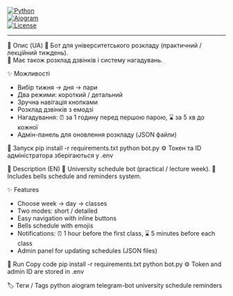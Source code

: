 [![Python](https://img.shields.io/badge/python-3.10%2B-blue.svg)](https://www.python.org/)  
[![Aiogram](https://img.shields.io/badge/aiogram-2.x-lightblue.svg)](https://docs.aiogram.dev/)  
[![License](https://img.shields.io/badge/license-MIT-green.svg)](LICENSE)

---

📌 Опис (UA)
📅 Бот для університетського розкладу (практичний / лекційний тиждень).  
🔔 Має також розклад дзвінків і систему нагадувань.

✨ Можливості
- Вибір тижня → дня → пари  
- Два режими: короткий / детальний  
- Зручна навігація кнопками  
- Розклад дзвінків з емодзі  
- Нагадування: ⏰ за 1 годину перед першою парою, ⌛ за 5 хв до кожної  
- Адмін-панель для оновлення розкладу (JSON файли)  

🚀 Запуск
pip install -r requirements.txt
python bot.py
⚙️ Токен та ID адміністратора зберігаються у .env

📌 Description (EN)
📅 University schedule bot (practical / lecture week).
🔔 Includes bells schedule and reminders system.

✨ Features
- Choose week → day → classes
- Two modes: short / detailed
- Easy navigation with inline buttons
- Bells schedule with emojis
- Notifications: ⏰ 1 hour before the first class, ⌛ 5 minutes before each class
- Admin panel for updating schedules (JSON files)

🚀 Run
Copy code
pip install -r requirements.txt
python bot.py
⚙️ Token and admin ID are stored in .env

🏷️ Теги / Tags
python aiogram telegram-bot university schedule reminders